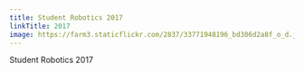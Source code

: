 ```yaml
---
title: Student Robotics 2017
linkTitle: 2017
image: https://farm3.staticflickr.com/2837/33771948196_bd306d2a8f_o_d.jpg
---
```


Student Robotics 2017
